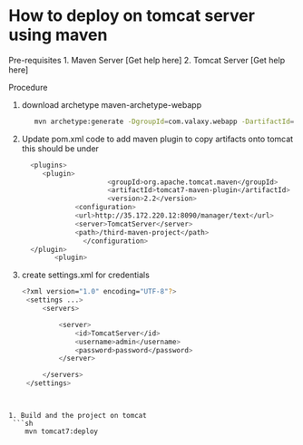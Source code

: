 # How to deploy on tomcat server using maven
Pre-requisites
	1. Maven Server  [Get help here]
	2. Tomcat Server [Get help here]

Procedure

1. download archetype maven-archetype-webapp
	```sh 
	   mvn archetype:generate -DgroupId=com.valaxy.webapp -DartifactId=helloworld-project -DarchetypeArtifactId=maven-archetype-webapp -DinteractiveMode=false 
    ```

1. Update pom.xml code to add maven plugin to copy artifacts onto tomcat 
   this should be under <build> 
   ```sh 
     <plugins>
        <plugin>
                        <groupId>org.apache.tomcat.maven</groupId>
                        <artifactId>tomcat7-maven-plugin</artifactId>
                        <version>2.2</version>
                <configuration>
                <url>http://35.172.220.12:8090/manager/text</url>
                <server>TomcatServer</server>
                <path>/third-maven-project</path>
                  </configuration>
     </plugin>
           <plugin>

   ```

1. create settings.xml for credentials 
   ```sh 
   <?xml version="1.0" encoding="UTF-8"?>
	<settings ...>
		<servers>

			<server>
				<id>TomcatServer</id>
				<username>admin</username>
				<password>password</password>
			</server>

		</servers>
	</settings>
  ```


1. Build and the project on tomcat
   ```sh
      mvn tomcat7:deploy
   ```
